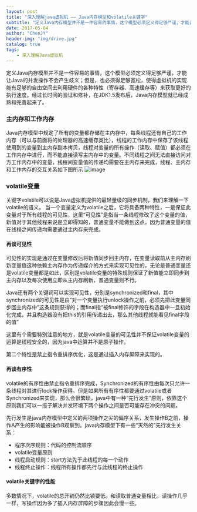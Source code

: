 ```yaml
---
layout: post
title: "深入理解java虚拟机 —— Java内存模型和volatile关键字"
subtitle: "定义Java内存模型并不是一件容易的事情，这个模型必须定义得足够严谨，才能让Java的并发操作不会产生歧义；但是，也必须得足够宽松，使得虚拟机的实现能有足够的自由空间去利用硬件的各种特性（寄存器、高速缓存等）来获取更好的执行速度。经过长时间的验证和修补，在JDK1.5发布后，Java内存模型就已经成熟和完善起来了。"
date: 2017-05-04
author: "ChenJY"
header-img: "img/drive.jpg"
catalog: true
tags: 
    - 深入理解Java虚拟机
---
```


定义Java内存模型并不是一件容易的事情，这个模型必须定义得足够严谨，才能让Java的并发操作不会产生歧义；但是，也必须得足够宽松，使得虚拟机的实现能有足够的自由空间去利用硬件的各种特性（寄存器、高速缓存等）来获取更好的执行速度。经过长时间的验证和修补，在JDK1.5发布后，Java内存模型就已经成熟和完善起来了。

### 主内存和工作内存
Java内存模型中规定了所有的变量都存储在主内存中，每条线程还有自己的工作内存（可以与前面将的处理器的高速缓存类比），线程的工作内存中保存了该线程使用到的变量到主内存副本拷贝，线程对变量的所有操作（读取、赋值）都必须在工作内存中进行，而不能直接读写主内存中的变量。不同线程之间无法直接访问对方工作内存中的变量，线程间变量值的传递均需要在主内存来完成，线程、主内存和工作内存的交互关系如下图所示
![image](http://images.cnitblog.com/i/475287/201403/091134177063947.jpg)

### volatile变量
关键字volatile可以说是Java虚拟机提供的最轻量级的同步机制，我们来理解一下volatile的语义。
当一个变量定义为volatile之后，它将具备两种特性，一是保证此变量对于所有线程的可见性，这里“可见性”是指当一条线程修改了这个变量的值，新值对于其他线程来说是立即得知的，普通变量不能做到这点，因为普通变量的值在线程之间传递均需要通过主内存来完成。

#### 再谈可见性
可见性的实现是通过在变量修改后将新值同步回主内存，在变量读取前从主内存刷新变量值这种依赖主内存作为传递媒介的方式来实现可见性的，无论是普通变量还是volatile变量都是如此，区别是volatile变量的特殊规则保证了新值能立即同步到主内存以及每次使用立即从主内存刷新，普通变量则不行。

Java还有两个关键词可以实现可见性，分别是synchronized和final，其中synchronized的可见性是由“对一个变量执行unlock操作之前，必须先把此变量同步回主内存中”这条规则获得的；而final指“被final修饰的字段在构造器中一旦初始化完成，并且构造器没有把this的引用传递出去，那么其他线程就能看见final字段的值”

这里有个需要特别注意的地方，就是volatile变量的可见性并不保证volatile变量的运算是线程安全的，因为java中运算并不是原子操作。

第二个特性是禁止指令重排序优化，这是通过插入内存屏障来实现的。

#### 再谈有序性
volatile的有序性由禁止指令重排序完成，Synchronized的有序性由每次只允许一条线程对其进行lock操作获得。但是如果所有有序性都要通过volatile或者Synchronized来实现，那么会很繁琐，java中有一种“先行发生”原则，依靠这个原则我们可以一揽子解决并发环境下两个操作之间是否可能存在冲突的问题。

先行发生是java内存模型中定义的两项操作之尖的偏序关系，发生操作B之前，操作A产生的影响能被操作B观察到。java内存模型下有一些“天然的”先行发生关系：
* 程序次序规则：代码的控制流顺序
* volatile变量原则
* 线程启动规则：start方法先于此线程的每一个动作
* 线程终止操作：线程所有操作都先行与此线程的终止操作

#### volatile关键字的性能
多数情况下，volatile的总开销仍然比锁要低。和读取普通变量相比，读操作几乎一样，写操作因为多了插入内存屏障的步骤因此会慢一些。

